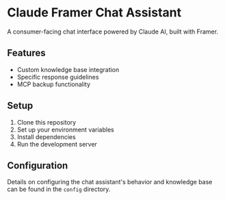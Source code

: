 # Claude Framer Chat Assistant

A consumer-facing chat interface powered by Claude AI, built with Framer.

## Features
- Custom knowledge base integration
- Specific response guidelines
- MCP backup functionality

## Setup
1. Clone this repository
2. Set up your environment variables
3. Install dependencies
4. Run the development server

## Configuration
Details on configuring the chat assistant's behavior and knowledge base can be found in the `config` directory.